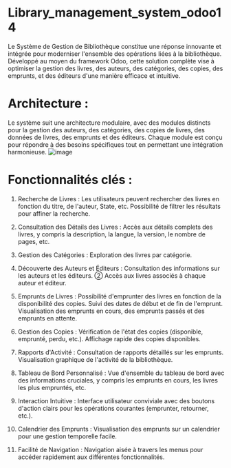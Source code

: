 # Library_management_system_odoo14
Le Système de Gestion de Bibliothèque constitue une réponse innovante et intégrée pour moderniser l'ensemble des opérations liées à la bibliothèque. Développé au moyen du framework Odoo, cette solution complète vise à optimiser la gestion des livres, des auteurs, des catégories, des copies, des emprunts, et des éditeurs d'une manière efficace et intuitive.

# Architecture :
Le système suit une architecture modulaire, avec des modules distincts pour la gestion des auteurs, des catégories, des copies de livres, des données de livres, des emprunts et des éditeurs. Chaque module est conçu pour répondre à des besoins spécifiques tout en permettant une intégration harmonieuse.
![image](https://github.com/doha-rkb/Library_management_system_odoo14/assets/109626850/75c356a7-8079-4194-ab95-9d0916362407)
# Fonctionnalités clés :

1. Recherche de Livres :
Les utilisateurs peuvent rechercher des livres en fonction du titre, de l'auteur, State, etc. Possibilité de filtrer les résultats pour affiner la recherche.

2. Consultation des Détails des Livres :
Accès aux détails complets des livres, y compris la description, la langue, la version, le nombre de pages, etc.

3. Gestion des Catégories :
Exploration des livres par catégorie.

4. Découverte des Auteurs et Éditeurs :
Consultation des informations sur les auteurs et les éditeurs. ②
Accès aux livres associés à chaque auteur et éditeur.

5. Emprunts de Livres :
Possibilité d'emprunter des livres en fonction de la disponibilité des copies. Suivi des dates de début et de fin de l'emprunt. Visualisation des emprunts en cours, des emprunts passés et des emprunts en attente.

6. Gestion des Copies :
Vérification de l'état des copies (disponible, emprunté, perdu, etc.). Affichage rapide des copies disponibles.

7. Rapports d'Activité :
Consultation de rapports détaillés sur les emprunts. Visualisation graphique de l'activité de la bibliothèque.

8. Tableau de Bord Personnalisé :
Vue d'ensemble du tableau de bord avec des informations cruciales, y compris les emprunts en cours, les livres les plus empruntés, etc.

9. Interaction Intuitive :
Interface utilisateur conviviale avec des boutons d'action clairs pour les opérations courantes (emprunter, retourner, etc.).

10. Calendrier des Emprunts :
Visualisation des emprunts sur un calendrier pour une gestion temporelle facile.

11. Facilité de Navigation :
Navigation aisée à travers les menus pour accéder rapidement aux différentes fonctionnalités.
